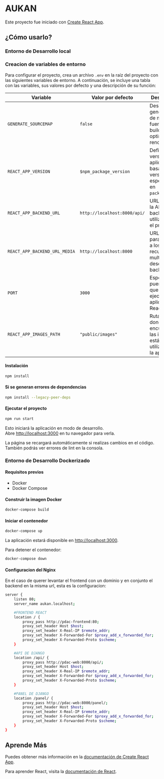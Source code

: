 # AUKAN

Este proyecto fue iniciado con [Create React App](https://github.com/facebook/create-react-app).

## ¿Cómo usarlo?

### Entorno de Desarrollo local

### Creacion de variables de entorno

Para configurar el proyecto, crea un archivo `.env` en la raíz del proyecto con las siguientes variables de entorno. A continuación, se incluye una tabla con las variables, sus valores por defecto y una descripción de su función:

| Variable                        | Valor por defecto                    | Descripción                                                                 |
|---------------------------------|--------------------------------------|-----------------------------------------------------------------------------|
| `GENERATE_SOURCEMAP`           | `false`                              | Desactiva la generación de mapas de fuente en el build para optimizar el rendimiento. |
| `REACT_APP_VERSION`            | `$npm_package_version`               | Define la versión de la aplicación basada en la versión especificada en `package.json`. |
| `REACT_APP_BACKEND_URL`        | `http://localhost:8000/api/`         | URL base de la API backend utilizada por el proyecto.                                   |
| `REACT_APP_BACKEND_URL_MEDIA`  | `http://localhost:8000`              | URL base para acceder a los recursos multimedia desde el backend.                       |
| `PORT`                         | `3000`                               | Especifica el puerto en el que se ejecuta la aplicación React.                          |
| `REACT_APP_IMAGES_PATH`        | `"public/images"`                   | Ruta relativa donde se encuentran las imágenes estáticas utilizadas por la aplicación.   |

#### Instalación

```bash
npm install
```

#### Si se generan errores de dependencias

```bash
npm install --legacy-peer-deps
```

#### Ejecutar el proyecto

```bash
npm run start
```

Esto iniciará la aplicación en modo de desarrollo.  
Abre [http://localhost:3000](http://localhost:3000) en tu navegador para verla.

La página se recargará automáticamente si realizas cambios en el código.  
También podrás ver errores de lint en la consola.

### Entorno de Desarrollo Dockerizado

#### Requisitos previos

- Docker
- Docker Compose

#### Construir la imagen Docker

```bash
docker-compose build
```

#### Iniciar el contenedor

```bash
docker-compose up
```

La aplicación estará disponible en [http://localhost:3000](http://localhost:3000).

Para detener el contenedor:

```bash
docker-compose down
```

#### Configuracion del Nginx

En el caso de querer levantar el frontend con un dominio y en conjunto el backend en la misma url, esta es la configuracion:

```bash
server {
    listen 80;
    server_name aukan.localhost;

    #FRONTEND REACT
    location / {
        proxy_pass http://pdac-frontend:80;
        proxy_set_header Host $host;
        proxy_set_header X-Real-IP $remote_addr;
        proxy_set_header X-Forwarded-For $proxy_add_x_forwarded_for;
        proxy_set_header X-Forwarded-Proto $scheme;
    }

    #API DE DJANGO
    location /api/ {
        proxy_pass http://pdac-web:8000/api/;
        proxy_set_header Host $host;
        proxy_set_header X-Real-IP $remote_addr;
        proxy_set_header X-Forwarded-For $proxy_add_x_forwarded_for;
        proxy_set_header X-Forwarded-Proto $scheme;
    }

    #PANEL DE DJANGO
    location /panel/ {
        proxy_pass http://pdac-web:8000/panel/;
        proxy_set_header Host $host;
        proxy_set_header X-Real-IP $remote_addr;
        proxy_set_header X-Forwarded-For $proxy_add_x_forwarded_for;
        proxy_set_header X-Forwarded-Proto $scheme;
    }
}

```
## Aprende Más

Puedes obtener más información en la [documentación de Create React App](https://facebook.github.io/create-react-app/docs/getting-started).

Para aprender React, visita la [documentación de React](https://reactjs.org/).
